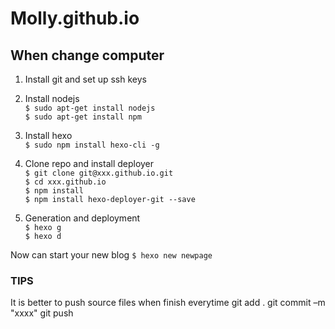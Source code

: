 # Molly.github.io

## When change computer

1. Install git and set up ssh keys  

2. Install nodejs  
`$ sudo apt-get install nodejs`  
`$ sudo apt-get install npm`

3. Install hexo  
`$ sudo npm install hexo-cli -g`  

4. Clone repo and install deployer  
`$ git clone git@xxx.github.io.git`  
`$ cd xxx.github.io`  
`$ npm install`  
`$ npm install hexo-deployer-git --save`  

5. Generation and deployment  
`$ hexo g`  
`$ hexo d`

Now can start your new blog
`$ hexo new newpage`

### TIPS
It is better to push source files when finish everytime
git add .
git commit –m "xxxx"
git push 
